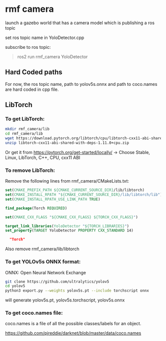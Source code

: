 # rmf camera

launch a gazebo world that has a camera model which is publishing a ros topic

set ros topic name in YoloDetector.cpp

subscribe to ros topic:
> ros2 run rmf_camera YoloDetector

## Hard Coded paths

For now, the ros topic name, path to yolov5s.onnx and path to coco.names are hard coded in cpp file.

## LibTorch

### To get LibTorch:
```bash
mkdir rmf_camera/lib
cd rmf_camera/lib
wget https://download.pytorch.org/libtorch/cpu/libtorch-cxx11-abi-shared-with-deps-1.11.0%2Bcpu.zip
unzip libtorch-cxx11-abi-shared-with-deps-1.11.0+cpu.zip
```

Or get it from https://pytorch.org/get-started/locally/ -> Choose Stable, Linux, LibTorch, C++, CPU, cxx11 ABI

### To remove LibTorch:
Remove the following lines from rmf_camera/CMakeLists.txt:
```cmake
set(CMAKE_PREFIX_PATH ${CMAKE_CURRENT_SOURCE_DIR}/lib/libtorch)
set(CMAKE_INSTALL_RPATH "${CMAKE_CURRENT_SOURCE_DIR}/lib/libtorch/lib")
set(CMAKE_INSTALL_RPATH_USE_LINK_PATH TRUE)

find_package(Torch REQUIRED)

set(CMAKE_CXX_FLAGS "${CMAKE_CXX_FLAGS} ${TORCH_CXX_FLAGS}")

target_link_libraries(YoloDetector "${TORCH_LIBRARIES}")
set_property(TARGET YoloDetector PROPERTY CXX_STANDARD 14)

  "Torch"
```
Also remove rmf_camera/lib/libtorch

### To get YOLOv5s ONNX format:

ONNX: Open Neural Network Exchange
```bash
git clone https://github.com/ultralytics/yolov5
cd yolov5
python3 export.py --weights yolov5s.pt --include torchscript onnx
```
will generate yolov5s.pt, yolov5s.torchscript, yolov5s.onnx

### To get coco.names file:

coco.names is a file of all the possible classes/labels for an object.

https://github.com/pjreddie/darknet/blob/master/data/coco.names
